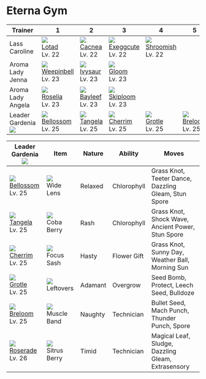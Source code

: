 # Eterna Gym

Trainer                          | 1                                  | 2                               | 3                                 | 4                                 | 5                               | 6
---                              | ---                                | ---                             | ---                               | ---                               | ---                             | ---
Lass Caroline                    | ![][270]<br>[Lotad]<br>Lv. 22      | ![][331]<br>[Cacnea]<br>Lv. 22  | ![][102]<br>[Exeggcute]<br>Lv. 22 | ![][285]<br>[Shroomish]<br>Lv. 22 | &nbsp;                          | &nbsp;
Aroma Lady Jenna                 | ![][070]<br>[Weepinbell]<br>Lv. 23 | ![][002]<br>[Ivysaur]<br>Lv. 23 | ![][044]<br>[Gloom]<br>Lv. 23     | &nbsp;                            | &nbsp;                          | &nbsp;
Aroma Lady Angela                | ![][315]<br>[Roselia]<br>Lv. 23    | ![][153]<br>[Bayleef]<br>Lv. 23 | ![][188]<br>[Skiploom]<br>Lv. 23  | &nbsp;                            | &nbsp;                          | &nbsp;
Leader Gardenia<br>![][gardenia] | ![][182]<br>[Bellossom]<br>Lv. 25  | ![][114]<br>[Tangela]<br>Lv. 25 | ![][421]<br>[Cherrim]<br>Lv. 25   | ![][388]<br>[Grotle]<br>Lv. 25    | ![][286]<br>[Breloom]<br>Lv. 25 | ![][407]<br>[Roserade]<br>Lv. 26

Leader Gardenia<br>![][gardenia]  | Item                              | Nature  | Ability     | Moves
---                               | ---                               | ---     | ---         | ---
![][182]<br>[Bellossom]<br>Lv. 25 | ![][wide-lens]<br>Wide Lens       | Relaxed | Chlorophyll | Grass Knot, Teeter Dance, Dazzling Gleam, Stun Spore
![][114]<br>[Tangela]<br>Lv. 25   | ![][coba-berry]<br>Coba Berry     | Rash    | Chlorophyll | Grass Knot, Shock Wave, Ancient Power, Stun Spore
![][421]<br>[Cherrim]<br>Lv. 25   | ![][focus-sash]<br>Focus Sash     | Hasty   | Flower Gift | Grass Knot, Sunny Day, Weather Ball, Morning Sun
![][388]<br>[Grotle]<br>Lv. 25    | ![][leftovers]<br>Leftovers       | Adamant | Overgrow    | Seed Bomb, Protect, Leech Seed, Bulldoze
![][286]<br>[Breloom]<br>Lv. 25   | ![][muscle-band]<br>Muscle Band   | Naughty | Technician  | Bullet Seed, Mach Punch, Thunder Punch, Spore
![][407]<br>[Roserade]<br>Lv. 26  | ![][sitrus-berry]<br>Sitrus Berry | Timid   | Technician  | Magical Leaf, Sludge, Dazzling Gleam, Extrasensory

[Ivysaur]: ../../pokemon_changes/002/
[Gloom]: ../../pokemon_changes/044/
[Weepinbell]: ../../pokemon_changes/070/
[Exeggcute]: ../../pokemon_changes/102/
[Tangela]: ../../pokemon_changes/114/
[Bayleef]: ../../pokemon_changes/153/
[Bellossom]: ../../pokemon_changes/182/
[Skiploom]: ../../pokemon_changes/188/
[Lotad]: ../../pokemon_changes/270/
[Shroomish]: ../../pokemon_changes/285/
[Breloom]: ../../pokemon_changes/286/
[Roselia]: ../../pokemon_changes/315/
[Cacnea]: ../../pokemon_changes/331/
[Grotle]: ../../pokemon_changes/388/
[Roserade]: ../../pokemon_changes/407/
[Cherrim]: ../../pokemon_changes/421/
[coba-berry]: ../img/items/coba-berry.png
[focus-sash]: ../img/items/focus-sash.png
[leftovers]: ../img/items/leftovers.png
[muscle-band]: ../img/items/muscle-band.png
[sitrus-berry]: ../img/items/sitrus-berry.png
[wide-lens]: ../img/items/wide-lens.png
[002]: ../img/pokemon/002.png
[044]: ../img/pokemon/044.png
[070]: ../img/pokemon/070.png
[102]: ../img/pokemon/102.png
[114]: ../img/pokemon/114.png
[153]: ../img/pokemon/153.png
[182]: ../img/pokemon/182.png
[188]: ../img/pokemon/188.png
[270]: ../img/pokemon/270.png
[285]: ../img/pokemon/285.png
[286]: ../img/pokemon/286.png
[315]: ../img/pokemon/315.png
[331]: ../img/pokemon/331.png
[388]: ../img/pokemon/388.png
[407]: ../img/pokemon/407.png
[421]: ../img/pokemon/421.png
[gardenia]: ../img/trainer/gardenia.png
